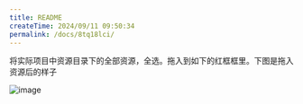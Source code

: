 ```yaml
---
title: README
createTime: 2024/09/11 09:50:34
permalink: /docs/8tq18lci/
---
```


将实际项目中资源目录下的全部资源，全选。拖入到如下的红框框里。下图是拖入资源后的样子

![image](4.png)